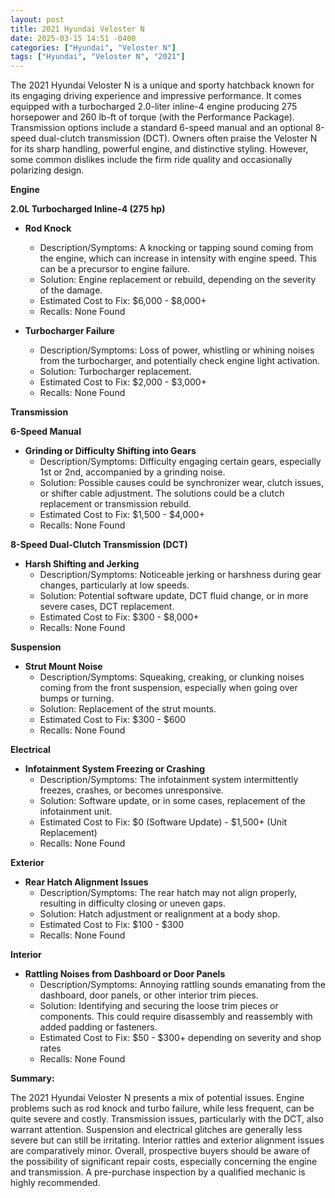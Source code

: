 ```yaml
---
layout: post
title: 2021 Hyundai Veloster N
date: 2025-03-15 14:51 -0400
categories: ["Hyundai", "Veloster N"]
tags: ["Hyundai", "Veloster N", "2021"]
---
```

The 2021 Hyundai Veloster N is a unique and sporty hatchback known for its engaging driving experience and impressive performance. It comes equipped with a turbocharged 2.0-liter inline-4 engine producing 275 horsepower and 260 lb-ft of torque (with the Performance Package). Transmission options include a standard 6-speed manual and an optional 8-speed dual-clutch transmission (DCT). Owners often praise the Veloster N for its sharp handling, powerful engine, and distinctive styling. However, some common dislikes include the firm ride quality and occasionally polarizing design.

**Engine**

**2.0L Turbocharged Inline-4 (275 hp)**

*   **Rod Knock**
    *   Description/Symptoms: A knocking or tapping sound coming from the engine, which can increase in intensity with engine speed. This can be a precursor to engine failure.
    *   Solution: Engine replacement or rebuild, depending on the severity of the damage.
    *   Estimated Cost to Fix: $6,000 - $8,000+
    *   Recalls: None Found

*   **Turbocharger Failure**
    *   Description/Symptoms: Loss of power, whistling or whining noises from the turbocharger, and potentially check engine light activation.
    *   Solution: Turbocharger replacement.
    *   Estimated Cost to Fix: $2,000 - $3,000+
    *   Recalls: None Found

**Transmission**

**6-Speed Manual**

*   **Grinding or Difficulty Shifting into Gears**
    *   Description/Symptoms: Difficulty engaging certain gears, especially 1st or 2nd, accompanied by a grinding noise.
    *   Solution: Possible causes could be synchronizer wear, clutch issues, or shifter cable adjustment. The solutions could be a clutch replacement or transmission rebuild.
    *   Estimated Cost to Fix: $1,500 - $4,000+
    *   Recalls: None Found

**8-Speed Dual-Clutch Transmission (DCT)**

*   **Harsh Shifting and Jerking**
    *   Description/Symptoms: Noticeable jerking or harshness during gear changes, particularly at low speeds.
    *   Solution: Potential software update, DCT fluid change, or in more severe cases, DCT replacement.
    *   Estimated Cost to Fix: $300 - $8,000+
    *   Recalls: None Found

**Suspension**

*   **Strut Mount Noise**
    *   Description/Symptoms: Squeaking, creaking, or clunking noises coming from the front suspension, especially when going over bumps or turning.
    *   Solution: Replacement of the strut mounts.
    *   Estimated Cost to Fix: $300 - $600
    *   Recalls: None Found

**Electrical**

*   **Infotainment System Freezing or Crashing**
    *   Description/Symptoms: The infotainment system intermittently freezes, crashes, or becomes unresponsive.
    *   Solution: Software update, or in some cases, replacement of the infotainment unit.
    *   Estimated Cost to Fix: $0 (Software Update) - $1,500+ (Unit Replacement)
    *   Recalls: None Found

**Exterior**

*   **Rear Hatch Alignment Issues**
    *   Description/Symptoms: The rear hatch may not align properly, resulting in difficulty closing or uneven gaps.
    *   Solution: Hatch adjustment or realignment at a body shop.
    *   Estimated Cost to Fix: $100 - $300
    *   Recalls: None Found

**Interior**

*   **Rattling Noises from Dashboard or Door Panels**
    *   Description/Symptoms: Annoying rattling sounds emanating from the dashboard, door panels, or other interior trim pieces.
    *   Solution: Identifying and securing the loose trim pieces or components. This could require disassembly and reassembly with added padding or fasteners.
    *   Estimated Cost to Fix: $50 - $300+ depending on severity and shop rates
    *   Recalls: None Found

**Summary:**

The 2021 Hyundai Veloster N presents a mix of potential issues. Engine problems such as rod knock and turbo failure, while less frequent, can be quite severe and costly. Transmission issues, particularly with the DCT, also warrant attention. Suspension and electrical glitches are generally less severe but can still be irritating. Interior rattles and exterior alignment issues are comparatively minor. Overall, prospective buyers should be aware of the possibility of significant repair costs, especially concerning the engine and transmission. A pre-purchase inspection by a qualified mechanic is highly recommended.

